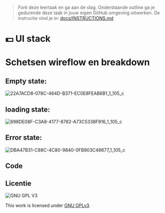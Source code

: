 > _Fork_ deze leertaak en ga aan de slag. Onderstaande outline ga je gedurende deze taak in jouw eigen GitHub omgeving uitwerken. De instructie vind je in: [docs/INSTRUCTIONS.md](docs/INSTRUCTIONS.md)

# 💵 UI stack 
<!-- Geef je project een titel en schrijf in één zin wat het is -->

# Schetsen wireflow en breakdown
## Empty state:
![22A7ACD8-078C-464D-B371-EC0E8FEAB6B1_1_105_c](https://user-images.githubusercontent.com/90189750/163682449-ebcc1a08-bed8-418c-8f2f-9dbfc15ec2c1.jpeg)

## loading state:
![698DE08F-C3A8-4177-8782-A73C5338F916_1_105_c](https://user-images.githubusercontent.com/90189750/163682492-21e2f6a4-6dab-41c5-a403-ef7f449c3ac0.jpeg)

## Error state:
![DBA47B31-C88C-4C80-9840-0FB903C48677_1_105_c](https://user-images.githubusercontent.com/90189750/163682526-813537ef-772b-4fc1-a80d-0446be277218.jpeg)



## Code 
<!-- Leg de code uit die je gebruikt om de verschillende states van de UI-Stack te tonen -->


## Licentie

![GNU GPL V3](https://www.gnu.org/graphics/gplv3-127x51.png)

This work is licensed under [GNU GPLv3](./LICENSE).
